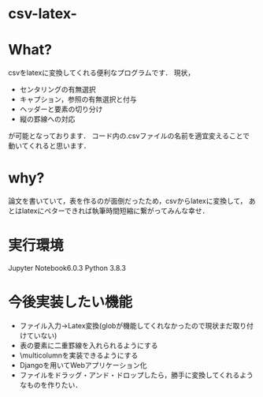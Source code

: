 # csv-latex-
# What?
csvをlatexに変換してくれる便利なプログラムです．
現状，
- センタリングの有無選択
- キャプション，参照の有無選択と付与
- ヘッダーと要素の切り分け
- 縦の罫線への対応

が可能となっております．
コード内の.csvファイルの名前を適宜変えることで動いてくれると思います．

# why?
論文を書いていて，表を作るのが面倒だったため，csvからlatexに変換して，
あとはlatexにペターできれば執筆時間短縮に繋がってみんな幸せ．

# 実行環境
Jupyter Notebook6.0.3
Python 3.8.3

# 今後実装したい機能
- ファイル入力→Latex変換(globが機能してくれなかったので現状まだ取り付けていない)
- 表の要素に二重罫線を入れられるようにする
- \multicolumnを実装できるようにする
- Djangoを用いてWebアプリケーション化
 - ファイルをドラッグ・アンド・ドロップしたら，勝手に変換してくれるようなものを作りたい．

